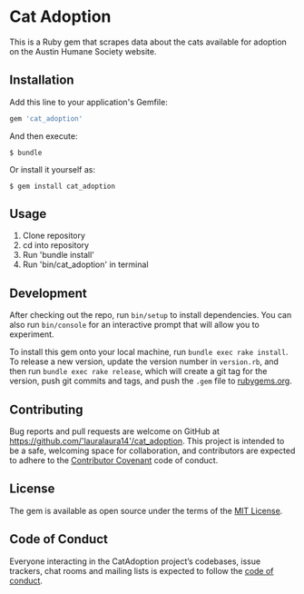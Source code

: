 # Cat Adoption

This is a Ruby gem that scrapes data about the cats available for adoption on the Austin Humane Society website.

## Installation

Add this line to your application's Gemfile:

```ruby
gem 'cat_adoption'
```

And then execute:

    $ bundle

Or install it yourself as:

    $ gem install cat_adoption

## Usage

1. Clone repository
2. cd into repository
3. Run 'bundle install'
4. Run 'bin/cat_adoption' in terminal

## Development

After checking out the repo, run `bin/setup` to install dependencies. You can also run `bin/console` for an interactive prompt that will allow you to experiment.

To install this gem onto your local machine, run `bundle exec rake install`. To release a new version, update the version number in `version.rb`, and then run `bundle exec rake release`, which will create a git tag for the version, push git commits and tags, and push the `.gem` file to [rubygems.org](https://rubygems.org).

## Contributing

Bug reports and pull requests are welcome on GitHub at https://github.com/'lauralaura14'/cat_adoption. This project is intended to be a safe, welcoming space for collaboration, and contributors are expected to adhere to the [Contributor Covenant](http://contributor-covenant.org) code of conduct.

## License

The gem is available as open source under the terms of the [MIT License](https://opensource.org/licenses/MIT).

## Code of Conduct

Everyone interacting in the CatAdoption project’s codebases, issue trackers, chat rooms and mailing lists is expected to follow the [code of conduct](https://github.com/'lauralaura14'/cat_adoption/blob/master/CODE_OF_CONDUCT.md).
